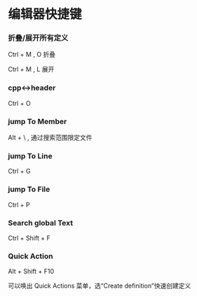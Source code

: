 # 编辑器快捷键

### 折叠/展开所有定义

Ctrl + M , O   折叠

Ctrl + M , L   展开

### cpp<->header

Ctrl + O

### jump To Member

Alt + \ , 通过搜索范围限定文件

### jump To Line

Ctrl + G

### jump To File

Ctrl + P

### Search global Text

Ctrl + Shift + F

### Quick Action

Alt + Shift + F10

可以唤出 Quick Actions 菜单，选“Create definition”快速创建定义

